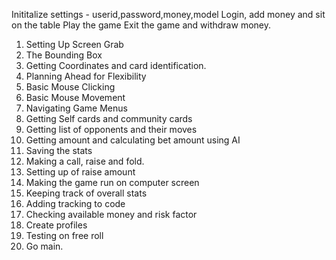 Inititalize settings - userid,password,money,model
Login, add money and sit on the table
Play the game
Exit the game and withdraw money.

1. Setting Up Screen Grab
2. The Bounding Box
3. Getting Coordinates and card identification.
4. Planning Ahead for Flexibility
5. Basic Mouse Clicking
6. Basic Mouse Movement
7. Navigating Game Menus
8. Getting Self cards and community cards
9. Getting list of opponents and their moves
10. Getting amount and calculating bet amount using AI
11. Saving the stats
12. Making a call, raise and fold.
13. Setting up of raise amount
14. Making the game run on computer screen
15. Keeping track of overall stats
16. Adding tracking to code
17. Checking available money and risk factor
18. Create profiles
19. Testing on free roll
20. Go main.